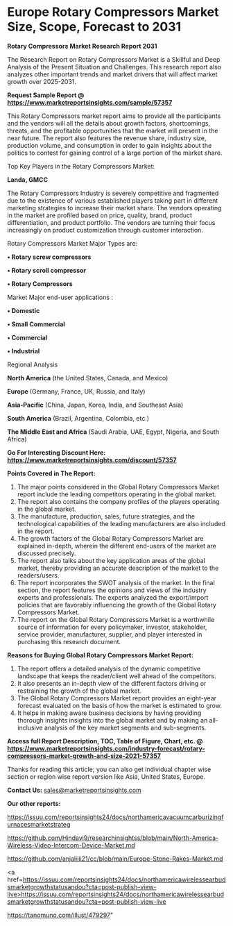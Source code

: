# Europe Rotary Compressors Market Size, Scope, Forecast to 2031

<strong>Rotary Compressors Market Research Report 2031</strong>

The Research Report on Rotary Compressors Market is a Skillful and Deep Analysis of the Present Situation and Challenges. This research report also analyzes other important trends and market drivers that will affect market growth over 2025-2031.

<strong>Request Sample Report @ <a href=https://www.marketreportsinsights.com/sample/57357>https://www.marketreportsinsights.com/sample/57357</a></strong>

This Rotary Compressors market report aims to provide all the participants and the vendors will all the details about growth factors, shortcomings, threats, and the profitable opportunities that the market will present in the near future. The report also features the revenue share, industry size, production volume, and consumption in order to gain insights about the politics to contest for gaining control of a large portion of the market share.

Top Key Players in the Rotary Compressors Market:

<strong>Landa, GMCC</strong>

The Rotary Compressors Industry is severely competitive and fragmented due to the existence of various established players taking part in different marketing strategies to increase their market share. The vendors operating in the market are profiled based on price, quality, brand, product differentiation, and product portfolio. The vendors are turning their focus increasingly on product customization through customer interaction.

Rotary Compressors Market Major Types are:

<strong>• Rotary screw compressors

• Rotary scroll compressor

• Rotary Compressors</strong>

Market Major end-user applications :

<strong>• Domestic

• Small Commercial

• Commercial

• Industrial</strong>

Regional Analysis

</u><strong><b>North America</b></strong> (the United States, Canada, and Mexico)

<strong><b>Europe </b></strong>(Germany, France, UK, Russia, and Italy)

<strong><b>Asia-Pacific</b></strong> (China, Japan, Korea, India, and Southeast Asia)

<strong><b>South America</b></strong> (Brazil, Argentina, Colombia, etc.)

<strong><b>The Middle East and Africa</b></strong> (Saudi Arabia, UAE, Egypt, Nigeria, and South Africa)

<strong>Go For Interesting Discount Here: <a href=https://www.marketreportsinsights.com/discount/57357>https://www.marketreportsinsights.com/discount/57357</a></strong>

<strong>Points Covered in The Report:</strong>
<ol>
  <li>The major points considered in the Global Rotary Compressors Market report include the leading competitors operating in the global market.</li>
  <li>The report also contains the company profiles of the players operating in the global market.</li>
  <li>The manufacture, production, sales, future strategies, and the technological capabilities of the leading manufacturers are also included in the report.</li>
  <li>The growth factors of the Global Rotary Compressors Market are explained in-depth, wherein the different end-users of the market are discussed precisely.</li>
  <li>The report also talks about the key application areas of the global market, thereby providing an accurate description of the market to the readers/users.</li>
  <li>The report incorporates the SWOT analysis of the market. In the final section, the report features the opinions and views of the industry experts and professionals. The experts analyzed the export/import policies that are favorably influencing the growth of the Global Rotary Compressors Market.</li>
  <li>The report on the Global Rotary Compressors Market is a worthwhile source of information for every policymaker, investor, stakeholder, service provider, manufacturer, supplier, and player interested in purchasing this research document.</li>
</ol>
<strong>Reasons for Buying Global Rotary Compressors Market Report:</strong>

<ol>
  <li>The report offers a detailed analysis of the dynamic competitive landscape that keeps the reader/client well ahead of the competitors.</li>
  <li>It also presents an in-depth view of the different factors driving or restraining the growth of the global market.</li>
  <li>The Global Rotary Compressors Market report provides an eight-year forecast evaluated on the basis of how the market is estimated to grow.</li>
  <li>It helps in making aware business decisions by having providing thorough insights insights into the global market and by making an all-inclusive analysis of the key market segments and sub-segments.</li>
</ol>
<strong>Access full Report Description, TOC, Table of Figure, Chart, etc. @ <a href=https://www.marketreportsinsights.com/industry-forecast/rotary-compressors-market-growth-and-size-2021-57357>https://www.marketreportsinsights.com/industry-forecast/rotary-compressors-market-growth-and-size-2021-57357</a></strong>


Thanks for reading this article; you can also get individual chapter wise section or region wise report version like Asia, United States, Europe.

<strong>Contact Us:</strong>
sales@marketreportsinsights.com

<strong>Our other reports:</strong>

<a href=https://issuu.com/reportsinsights24/docs/northamericavacuumcarburizingfurnacesmarketstrateg>https://issuu.com/reportsinsights24/docs/northamericavacuumcarburizingfurnacesmarketstrateg</a>

<a href=https://github.com/Hindavi9/researchinsightss/blob/main/North-America-Wireless-Video-Intercom-Device-Market.md>https://github.com/Hindavi9/researchinsightss/blob/main/North-America-Wireless-Video-Intercom-Device-Market.md</a>

<a href=https://github.com/anjaliiii21/cc/blob/main/Europe-Stone-Rakes-Market.md>https://github.com/anjaliiii21/cc/blob/main/Europe-Stone-Rakes-Market.md</a>

<a href=https://issuu.com/reportsinsights24/docs/northamericawirelessearbudsmarketgrowthstatusandou?cta=post-publish-view-live>https://issuu.com/reportsinsights24/docs/northamericawirelessearbudsmarketgrowthstatusandou?cta=post-publish-view-live</a>

<a href=https://tanomuno.com/illust/479297>https://tanomuno.com/illust/479297</a>"
